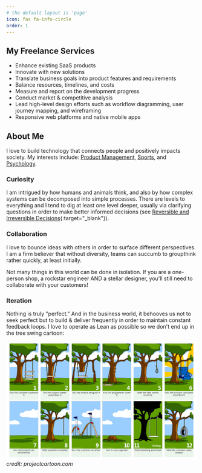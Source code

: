 ```yaml
---
# the default layout is 'page'
icon: fas fa-info-circle
order: 1
---
```

## My Freelance Services
* Enhance existing SaaS products
* Innovate with new solutions
* Translate business goals into product features and requirements
* Balance resources, timelines, and costs
* Measure and report on the development progress
* Conduct market & competitive analysis
* Lead high-level design efforts such as workflow diagramming, user journey mapping, and wireframing
* Responsive web platforms and native mobile apps

## About Me
I love to build technology that connects people and positively impacts society. My interests include: [Product Management](https://gerriediaz.com/tags/product-management/), [Sports](https://gerriediaz.com/tags/sports/), and [Psychology](https://gerriediaz.com/tags/psychology/).

### Curiosity
I am intrigued by how humans and animals think, and also by how complex systems can be decomposed into simple processes. There are levels to everything and I tend to dig at least one level deeper, usually via clarifying questions in order to make better informed decisions (see [Reversible and Irreversible Decisions](https://fs.blog/reversible-irreversible-decisions){:target="_blank"}).

### Collaboration
I love to bounce ideas with others in order to surface different perspectives. I am a firm believer that without diversity, teams can succumb to groupthink rather quickly, at least initially.

Not many things in this world can be done in isolation. If you are a one-person shop, a rockstar engineer AND a stellar designer, you'll still need to collaborate with your customers!

### Iteration
Nothing is truly "perfect." And in the business world, it behooves us not to seek perfect but to build & deliver frequently in order to maintain constant feedback loops. I love to operate as Lean as possible so we don't end up in the tree swing cartoon:

![tree-swing-storyboard](/assets/img/posts/tree-swing.jpg)
_credit: projectcartoon.com_
